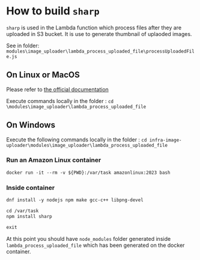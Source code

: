 # How to build `sharp`

`sharp` is used in the Lambda function which process files after they are uploaded in S3 bucket. It is use to generate thumbnail of uplaoded images.

See in folder: `modules\image_uploader\lambda_process_uploaded_file\processUploadedFile.js`

## On Linux or MacOS

Please refer to [the official documentation](https://www.npmjs.com/package/sharp)

Execute commands locally in the folder : `cd \modules\image_uploader\lambda_process_uploaded_file`

## On Windows

Execute  the following commands locally in the folder : `cd infra-image-uploader\modules\image_uploader\lambda_process_uploaded_file`

### Run an Amazon Linux container

`docker run -it --rm -v ${PWD}:/var/task amazonlinux:2023 bash`

### Inside container

```txt
dnf install -y nodejs npm make gcc-c++ libpng-devel

cd /var/task
npm install sharp

exit
```

At this point you should have `node_modules` folder generated inside `lambda_process_uploaded_file` which has been generated on the docker container.
